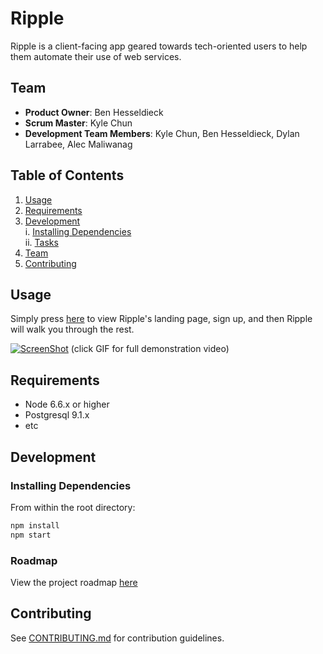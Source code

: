 # Ripple

Ripple is a client-facing app geared towards tech-oriented users to help them automate their use of web services.

## Team

  - __Product Owner__: Ben Hesseldieck
  - __Scrum Master__: Kyle Chun
  - __Development Team Members__: Kyle Chun, Ben Hesseldieck, Dylan Larrabee, Alec Maliwanag

## Table of Contents

1. [Usage](#Usage)
2. [Requirements](#requirements)
3. [Development](#development)
  <br/>i. [Installing Dependencies](#installing-dependencies)
  <br/>ii. [Tasks](#tasks)
4. [Team](#team)
5. [Contributing](#contributing)

## Usage

Simply press [here](https://regifters48.herokuapp.com) to view Ripple's landing page, sign up, and then Ripple will walk you through the rest.

[![ScreenShot](http://g.recordit.co/XkWMyLCKrA.gif)](http://g.recordit.co/XkWMyLCKrA.gif)
(click GIF for full demonstration video)

## Requirements

- Node 6.6.x or higher
- Postgresql 9.1.x
- etc

## Development

### Installing Dependencies

From within the root directory:

```sh
npm install
npm start
```

### Roadmap

View the project roadmap [here](https://github.com/hr-regifters/thesis/issues)


## Contributing

See [CONTRIBUTING.md](CONTRIBUTING.md) for contribution guidelines.

